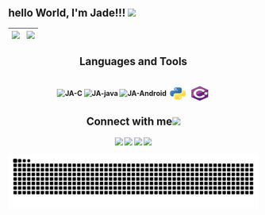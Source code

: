 ## hello World, I'm Jade!!! <img src="https://github.com/TheDudeThatCode/TheDudeThatCode/blob/master/Assets/Earth.gif" width="24px">
| <a href="https://github.com/anuraghazra/github-readme-stats"><img align="center" src="https://github-readme-stats.vercel.app/api?username=JA-santos&show_icons=true&theme=tokyonight&include_all_commits=true&count_private=true"/></a> | <a href="https://github.com/anuraghazra/github-readme-stats"><img align="center" src="https://github-readme-stats.vercel.app/api/top-langs/?username=JA-santos&layout=compact&langs_count=7&theme=tokyonight" /></a> |
| ------------- | ------------- |
  
<h2 align="center">Languages and Tools</h2>
<h4 align="center">
<div style="display: inline_block"><br>
  <img align="center" alt="JA-C" height="30" width="40" src="https://cdn.jsdelivr.net/gh/devicons/devicon/icons/c/c-original.svg">
  <img align="center" alt="JA-java" height="30" width="40" src="https://cdn.jsdelivr.net/gh/devicons/devicon/icons/java/java-original-wordmark.svg">
  <img align="center" alt="JA-Android" height="30" width="40" src="https://cdn.jsdelivr.net/gh/devicons/devicon/icons/android/android-plain.svg">
  <img align="center" alt="JA-Python" height="30" width="40" src="https://raw.githubusercontent.com/devicons/devicon/master/icons/python/python-original.svg">
  <img align="center" alt="Rafa-Csharp" height="30" width="40" src="https://raw.githubusercontent.com/devicons/devicon/master/icons/csharp/csharp-original.svg">
</div>
  
  ##
  
<h2 align="center">Connect with me<img src="https://github.com/TheDudeThatCode/TheDudeThatCode/blob/master/Assets/Handshake.gif" height="32px"></h2> 
<h4 align="center"> 
<div> 
  <a href="https://www.facebook.com/profile.php?id=100029393941635" target="_blank"><img src="https://img.shields.io/badge/Facebook-1877F2?style=for-the-badge&logo=facebook&logoColor=white" target="_blank"></a>
  <a href="https://www.instagram.com/andreinajade/" target="_blank"><img src="https://img.shields.io/badge/-Instagram-%23E4405F?style=for-the-badge&logo=instagram&logoColor=white" target="_blank"></a>
 	<a href="https://www.linkedin.com/in/jade-santos-141a44140/" target="_blank"><img src="https://img.shields.io/badge/LinkedIn-0077B5?style=for-the-badge&logo=linkedin&logoColor=white" target="_blank"></a>
  <a href = "mailto:menezesandreina18@gmail.com"><img src="https://img.shields.io/badge/Gmail-D14836?style=for-the-badge&logo=gmail&logoColor=white"></a>
  
   ![Snake animation](https://github.com/JA-santos/JA-santos/blob/output/github-contribution-grid-snake.svg)
 
</div>
